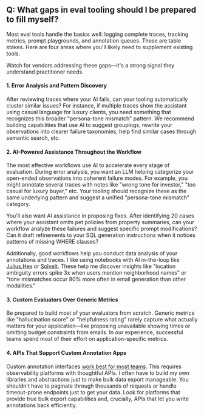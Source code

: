 ## Q: What gaps in eval tooling should I be prepared to fill myself?

Most eval tools handle the basics well: logging complete traces, tracking metrics, prompt playgrounds, and annotation queues. These are table stakes. Here are four areas where you'll likely need to supplement existing tools. 

Watch for vendors addressing these gaps—it's a strong signal they understand practitioner needs.

#### 1. Error Analysis and Pattern Discovery

After reviewing traces where your AI fails, can your tooling automatically cluster similar issues? For instance, if multiple traces show the assistant using casual language for luxury clients, you need something that recognizes this broader "persona-tone mismatch" pattern. We recommend building capabilities that use AI to suggest groupings, rewrite your observations into clearer failure taxonomies, help find similar cases through semantic search, etc.

#### 2. AI-Powered Assistance Throughout the Workflow

The most effective workflows use AI to accelerate every stage of evaluation. During error analysis, you want an LLM helping categorize your open-ended observations into coherent failure modes. For example, you might annotate several traces with notes like "wrong tone for investor," "too casual for luxury buyer," etc. Your tooling should recognize these as the same underlying pattern and suggest a unified "persona-tone mismatch" category.

You'll also want AI assistance in proposing fixes. After identifying 20 cases where your assistant omits pet policies from property summaries, can your workflow analyze these failures and suggest specific prompt modifications? Can it draft refinements to your SQL generation instructions when it notices patterns of missing WHERE clauses? 

Additionally, good workflows help you conduct data analysis of your annotations and traces.  I like using notebooks with AI in-the-loop like [Julius](https://julius.ai/),[Hex](https://hex.tech) or [SolveIt](https://solveit.fast.ai/).  These help me discover insights like "location ambiguity errors spike 3x when users mention neighborhood names" or "tone mismatches occur 80% more often in email generation than other modalities."

#### 3. Custom Evaluators Over Generic Metrics

Be prepared to build most of your evaluators from scratch. Generic metrics like "hallucination score" or "helpfulness rating" rarely capture what actually matters for your application—like proposing unavailable showing times or omitting budget constraints from emails. In our experience, successful teams spend most of their effort on application-specific metrics.

#### 4. APIs That Support Custom Annotation Apps

Custom annotation interfaces [work best for most teams](/blog/posts/evals-faq/should-i-build-a-custom-annotation-tool-or-use-something-off-the-shelf.html). This requires observability platforms with thoughtful APIs. I often have to build my own libraries and abstractions just to make bulk data export manageable. You shouldn't have to paginate through thousands of requests or handle timeout-prone endpoints just to get your data. Look for platforms that provide true bulk export capabilities and, crucially, APIs that let you write annotations back efficiently.